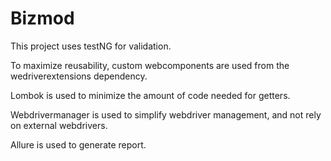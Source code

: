 # Bizmod

This project uses testNG for validation.


To maximize reusability, custom webcomponents are used from the wedriverextensions dependency.

Lombok is used to minimize the amount of code needed for getters.

Webdrivermanager is used to simplify webdriver management, and not rely on external webdrivers.

Allure is used to generate report.
